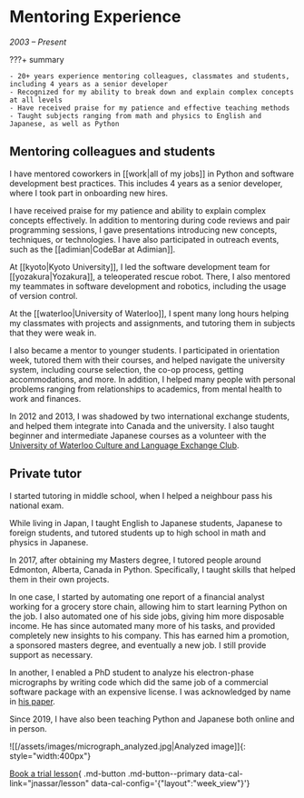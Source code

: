 # Mentoring Experience
_2003 &ndash; Present_

???+ summary

    - 20+ years experience mentoring colleagues, classmates and students, including 4 years as a senior developer
    - Recognized for my ability to break down and explain complex concepts at all levels
    - Have received praise for my patience and effective teaching methods
    - Taught subjects ranging from math and physics to English and Japanese, as well as Python

## Mentoring colleagues and students
I have mentored coworkers in [[work|all of my jobs]]
in Python and software development best practices.
This includes 4 years as a senior developer, where I took part in onboarding new hires.

I have received praise for my patience and ability to explain complex concepts effectively.
In addition to mentoring during code reviews and pair programming sessions, I gave presentations introducing new concepts, techniques, or technologies.
I have also participated in outreach events, such as the [[adimian|CodeBar at Adimian]].

At [[kyoto|Kyoto University]], I led the software development team for [[yozakura|Yozakura]], a teleoperated rescue robot.
There, I also mentored my teammates in software development and robotics, including the usage of version control.

At the [[waterloo|University of Waterloo]], I spent many long hours helping my classmates with projects and assignments,
and tutoring them in subjects that they were weak in.

I also became a mentor to younger students.
I participated in orientation week, tutored them with their courses,
and helped navigate the university system, including course selection, the co-op process, getting accommodations, and more.
In addition, I helped many people with personal problems ranging from relationships to academics, from mental health to work and finances.

In 2012 and 2013, I was shadowed by two international exchange students, and helped them integrate into Canada and the university.
I also taught beginner and intermediate Japanese courses as a volunteer with the [University of Waterloo Culture and Language Exchange Club](https://uwclec.webs.com/).


## Private tutor
I started tutoring in middle school, when I helped a neighbour pass his national exam.

While living in Japan, I taught English to Japanese students, Japanese to foreign students,
and tutored students up to high school in math and physics in Japanese.

In 2017, after obtaining my Masters degree, I tutored people around Edmonton, Alberta, Canada in Python.
Specifically, I taught skills that helped them in their own projects.

In one case, I started by automating one report of a financial analyst working for a grocery store chain, allowing him to start learning Python on the job.
I also automated one of his side jobs, giving him more disposable income.
He has since automated many more of his tasks, and provided completely new insights to his company.
This has earned him a promotion, a sponsored masters degree, and eventually a new job.
I still provide support as necessary.

In another, I enabled a PhD student to analyze his electron-phase micrographs by writing code which did the same job of a commercial software package with an expensive license.
I was acknowledged by name in [his paper](https://aip.scitation.org/doi/pdf/10.1063/1.5028398?class=pdf).

Since 2019, I have also been teaching Python and Japanese both online and in person.

![[/assets/images/micrograph_analyzed.jpg|Analyzed image]]{: style="width:400px"}

[Book a trial lesson](#){ .md-button .md-button--primary data-cal-link="jnassar/lesson" data-cal-config='{"layout":"week_view"\}'}
